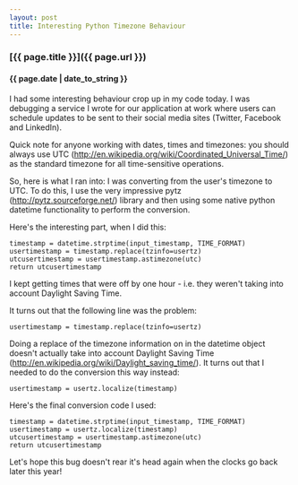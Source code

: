 ```yaml
---
layout: post
title: Interesting Python Timezone Behaviour
---
```


### [{{ page.title }}]({{ page.url }})
#### {{ page.date | date_to_string }}

I had some interesting behaviour crop up in my code today. I was debugging a service I wrote for our application at work where users can schedule updates to be sent to their social media sites (Twitter, Facebook and LinkedIn). 

Quick note for anyone working with dates, times and timezones: you should always use UTC (<http://en.wikipedia.org/wiki/Coordinated_Universal_Time/>) as the standard timezone for all time-sensitive operations.

So, here is what I ran into: I was converting from the user's timezone to UTC. To do this, I use the very impressive pytz (<http://pytz.sourceforge.net/>) library and then using some native python datetime functionality to perform the conversion.

Here's the interesting part, when I did this:

	timestamp = datetime.strptime(input_timestamp, TIME_FORMAT)
	usertimestamp = timestamp.replace(tzinfo=usertz)
	utcusertimestamp = usertimestamp.astimezone(utc)
	return utcusertimestamp
	
I kept getting times that were off by one hour - i.e. they weren't taking into account Daylight Saving Time.

It turns out that the following line was the problem:

	usertimestamp = timestamp.replace(tzinfo=usertz)
	
Doing a replace of the timezone information on in the datetime object doesn't actually take into account Daylight Saving Time (<http://en.wikipedia.org/wiki/Daylight_saving_time/>). It turns out that I needed to do the conversion this way instead:

	usertimestamp = usertz.localize(timestamp)
		
Here's the final conversion code I used:

	timestamp = datetime.strptime(input_timestamp, TIME_FORMAT)
	usertimestamp = usertz.localize(timestamp)
	utcusertimestamp = usertimestamp.astimezone(utc)
	return utcusertimestamp

Let's hope this bug doesn't rear it's head again when the clocks go back later this year!